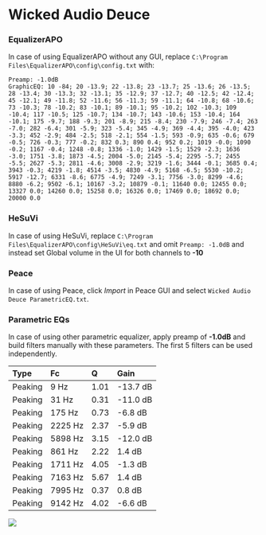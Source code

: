 # Wicked Audio Deuce

### EqualizerAPO
In case of using EqualizerAPO without any GUI, replace `C:\Program Files\EqualizerAPO\config\config.txt`
with:
```
Preamp: -1.0dB
GraphicEQ: 10 -84; 20 -13.9; 22 -13.8; 23 -13.7; 25 -13.6; 26 -13.5; 28 -13.4; 30 -13.3; 32 -13.1; 35 -12.9; 37 -12.7; 40 -12.5; 42 -12.4; 45 -12.1; 49 -11.8; 52 -11.6; 56 -11.3; 59 -11.1; 64 -10.8; 68 -10.6; 73 -10.3; 78 -10.2; 83 -10.1; 89 -10.1; 95 -10.2; 102 -10.3; 109 -10.4; 117 -10.5; 125 -10.7; 134 -10.7; 143 -10.6; 153 -10.4; 164 -10.1; 175 -9.7; 188 -9.3; 201 -8.9; 215 -8.4; 230 -7.9; 246 -7.4; 263 -7.0; 282 -6.4; 301 -5.9; 323 -5.4; 345 -4.9; 369 -4.4; 395 -4.0; 423 -3.3; 452 -2.9; 484 -2.5; 518 -2.1; 554 -1.5; 593 -0.9; 635 -0.6; 679 -0.5; 726 -0.3; 777 -0.2; 832 0.3; 890 0.4; 952 0.2; 1019 -0.0; 1090 -0.2; 1167 -0.4; 1248 -0.8; 1336 -1.0; 1429 -1.5; 1529 -2.3; 1636 -3.0; 1751 -3.8; 1873 -4.5; 2004 -5.0; 2145 -5.4; 2295 -5.7; 2455 -5.5; 2627 -5.3; 2811 -4.6; 3008 -2.9; 3219 -1.6; 3444 -0.1; 3685 0.4; 3943 -0.3; 4219 -1.8; 4514 -3.5; 4830 -4.9; 5168 -6.5; 5530 -10.2; 5917 -12.7; 6331 -8.6; 6775 -4.9; 7249 -3.1; 7756 -3.0; 8299 -4.6; 8880 -6.2; 9502 -6.1; 10167 -3.2; 10879 -0.1; 11640 0.0; 12455 0.0; 13327 0.0; 14260 0.0; 15258 0.0; 16326 0.0; 17469 0.0; 18692 0.0; 20000 0.0
```

### HeSuVi
In case of using HeSuVi, replace `C:\Program Files\EqualizerAPO\config\HeSuVi\eq.txt` and omit `Preamp:
-1.0dB` and instead set Global volume in the UI for both channels to **-10**

### Peace
In case of using Peace, click *Import* in Peace GUI and select `Wicked Audio Deuce ParametricEQ.txt`.

### Parametric EQs
In case of using other parametric equalizer, apply preamp of **-1.0dB** and build filters manually with
these parameters. The first 5 filters can be used independently.

| Type    | Fc      |    Q | Gain     |
|:--------|:--------|:-----|:---------|
| Peaking | 9 Hz    | 1.01 | -13.7 dB |
| Peaking | 31 Hz   | 0.31 | -11.0 dB |
| Peaking | 175 Hz  | 0.73 | -6.8 dB  |
| Peaking | 2225 Hz | 2.37 | -5.9 dB  |
| Peaking | 5898 Hz | 3.15 | -12.0 dB |
| Peaking | 861 Hz  | 2.22 | 1.4 dB   |
| Peaking | 1711 Hz | 4.05 | -1.3 dB  |
| Peaking | 7163 Hz | 5.67 | 1.4 dB   |
| Peaking | 7995 Hz | 0.37 | 0.8 dB   |
| Peaking | 9142 Hz | 4.02 | -6.6 dB  |

![](https://raw.githubusercontent.com/jaakkopasanen/AutoEq/master/results/innerfidelity/sbaf-serious/Wicked%20Audio%20Deuce/Wicked%20Audio%20Deuce.png)